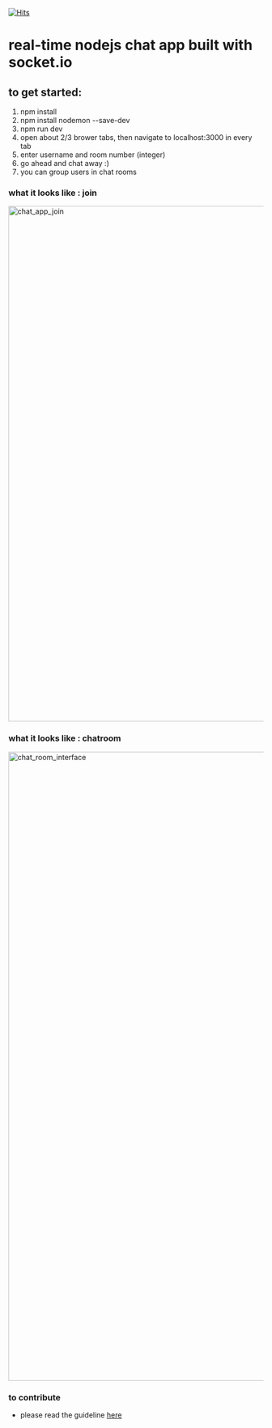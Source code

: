 [![Hits](https://hits.seeyoufarm.com/api/count/incr/badge.svg?url=https%3A%2F%2Fgithub.com%2Ftobbie%2Fnodejs-chat-app&count_bg=%2379C83D&title_bg=%23131111&icon=&icon_color=%23E7E7E7&title=views&edge_flat=false)](https://hits.seeyoufarm.com)

# real-time nodejs chat app built with socket.io

## to get started:

1. npm install
2. npm install nodemon --save-dev
3. npm run dev
4. open about 2/3 brower tabs, then navigate to localhost:3000 in every tab
5. enter username and room number (integer)
5. go ahead and chat away :)
6. you can group users in chat rooms

### what it looks like : join
<img width="1019" alt="chat_app_join" src="https://github.com/tobbie/nodejs-chat-app/assets/4679573/03e42e36-5871-458d-b9ae-df93fbf85d10">

### what it looks like : chatroom
<img width="1243" alt="chat_room_interface" src="https://github.com/tobbie/nodejs-chat-app/assets/4679573/6179e6d9-53b1-4271-b18a-eed51b226d13">

### to contribute

- please read the guideline [here](https://github.com/tobbie/nodejs-chat-app/blob/develop/CONTRIBUTING.md)
